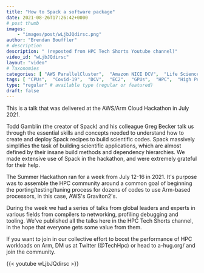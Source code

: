 ```yaml
---
title: "How to Spack a software package"
date: 2021-08-26T17:26:42+0000
# post thumb
images:
    - "images/post/wLjbJQdirsc.png"
author: "Brendan Bouffler"
# description
description: " (reposted from HPC Tech Shorts Youtube channel)"
video_id: "wLjbJQdirsc"
layout: "video"
# Taxonomies
categories: [ "AWS ParallelCluster",  "Amazon NICE DCV",  "Life Sciences", ]
tags: [ "CPUs",  "Covid-19",  "DCV",  "EC2",  "GPUs",  "HPC",  "High Performance Computing",  "Lustre",  "ParallelCluster",  "Schedulers",  "Storage",  "arm",  "dependencies",  "graviton",  "graviton2",  "porting",  "processors",  "spack",  "tuning",  "virtualization",  "vizualization",  "techshorts", ]
type: "regular" # available type (regular or featured)
draft: false
---
```


This is a talk that was delivered at the AWS/Arm Cloud Hackathon in July 2021.

Todd Gamblin (the creator of Spack) and his colleague Greg Becker talk us through the essential skills and concepts needed to understand how to create and deploy Spack recipes to build scientific codes. Spack massively simplifies the task of building scientific applications, which are almost defined by their insane build methods and dependency hierarchies. We made extensive use of Spack in the hackathon, and were extremely grateful for their help.

The Summer Hackathon ran for a week from July 12-16 in 2021. It's purpose was to assemble the HPC community around a common goal of beginning the porting/testing/tuning process for dozens of codes to use Arm-based processors, in this case, AWS's Graviton2's.

During the week we had a series of talks from global leaders and experts in various fields from compilers to networking, profiling debugging and tooling. We've published all the talks here in the HPC Tech Shorts channel, in the hope that everyone gets some value from them.

If you want to join in our collective effort to boost the performance of HPC workloads on Arm, DM us at Twitter (@TechHpc) or head to a-hug.org/ and join the community.

{{< youtube wLjbJQdirsc >}}